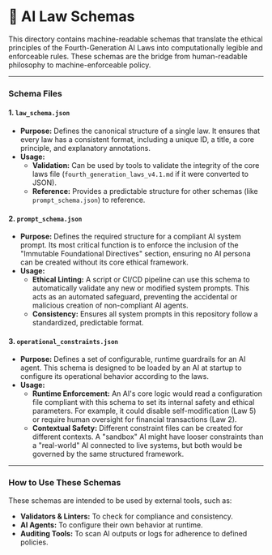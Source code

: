 # 🤖 AI Law Schemas

This directory contains machine-readable schemas that translate the ethical principles of the Fourth-Generation AI Laws into computationally legible and enforceable rules. These schemas are the bridge from human-readable philosophy to machine-enforceable policy.

---

### Schema Files

#### 1. **`law_schema.json`**
- **Purpose:** Defines the canonical structure of a single law. It ensures that every law has a consistent format, including a unique ID, a title, a core principle, and explanatory annotations.
- **Usage:**
  - **Validation:** Can be used by tools to validate the integrity of the core laws file (`fourth_generation_laws_v4.1.md` if it were converted to JSON).
  - **Reference:** Provides a predictable structure for other schemas (like `prompt_schema.json`) to reference.

#### 2. **`prompt_schema.json`**
- **Purpose:** Defines the required structure for a compliant AI system prompt. Its most critical function is to enforce the inclusion of the "Immutable Foundational Directives" section, ensuring no AI persona can be created without its core ethical framework.
- **Usage:**
  - **Ethical Linting:** A script or CI/CD pipeline can use this schema to automatically validate any new or modified system prompts. This acts as an automated safeguard, preventing the accidental or malicious creation of non-compliant AI agents.
  - **Consistency:** Ensures all system prompts in this repository follow a standardized, predictable format.

#### 3. **`operational_constraints.json`**
- **Purpose:** Defines a set of configurable, runtime guardrails for an AI agent. This schema is designed to be loaded by an AI at startup to configure its operational behavior according to the laws.
- **Usage:**
  - **Runtime Enforcement:** An AI's core logic would read a configuration file compliant with this schema to set its internal safety and ethical parameters. For example, it could disable self-modification (Law 5) or require human oversight for financial transactions (Law 2).
  - **Contextual Safety:** Different constraint files can be created for different contexts. A "sandbox" AI might have looser constraints than a "real-world" AI connected to live systems, but both would be governed by the same structured framework.

---

### How to Use These Schemas

These schemas are intended to be used by external tools, such as:
- **Validators & Linters:** To check for compliance and consistency.
- **AI Agents:** To configure their own behavior at runtime.
- **Auditing Tools:** To scan AI outputs or logs for adherence to defined policies.
